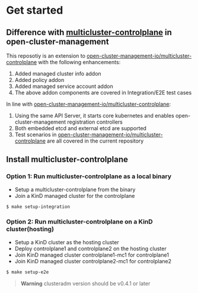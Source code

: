 # Get started

## Difference with [multicluster-controlplane](https://github.com/open-cluster-management-io/multicluster-controlplane) in open-cluster-management

This reposotiy is an extension to [open-cluster-management-io/multicluster-controlplane](https://github.com/open-cluster-management-io/multicluster-controlplane) with the following enhancements:
1. Added managed cluster info addon
2. Added policy addon
3. Added managed service account addon
4. The above addon components are covered in Integration/E2E test cases

In line with [open-cluster-management-io/multicluster-controlplane](https://github.com/open-cluster-management-io/multicluster-controlplane):
1. Using the same API Server, it starts core kubernetes and enables open-cluster-management registration controllers
2. Both embedded etcd and external etcd are supported
3. Test scenarios in [open-cluster-management-io/multicluster-controlplane](https://github.com/open-cluster-management-io/multicluster-controlplane) are all covered in the current repository

## Install multicluster-controlplane

### Option 1: Run multicluster-controlplane as a local binary
- Setup a multicluster-controlplane from the binary
- Join a KinD managed cluster for the controlplane
```bash
$ make setup-integration
```

### Option 2: Run multicluster-controlplane on a KinD cluster(hosting)
- Setup a KinD cluster as the hosting cluster
- Deploy controlplane1 and controlplane2 on the hosting cluster
- Join KinD managed cluster controlplane1-mc1 for controlplane1 
- Join KinD managed cluster controlplane2-mc1 for controlplane2
```bash
$ make setup-e2e
```

> **Warning**
> clusteradm version should be v0.4.1 or later


